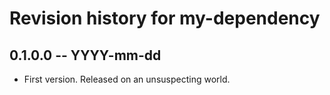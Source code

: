 # Revision history for my-dependency

## 0.1.0.0 -- YYYY-mm-dd

* First version. Released on an unsuspecting world.
